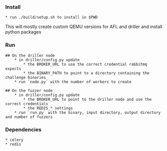 ### Install
    * run ./build/setup.sh to install in $PWD

This will mostly create custom QEMU versions for AFL and driller and install python packages

### Run
    ## On the driller node
        * in driller/config.py update 
            * the BROKER_URL to use the correct credential rabbitmq expects
            * the BINARY_PATH to point to a directory containing the challenge binaries
        * run `node.py` with the number of workers to create

    ## On the fuzzer node
        * in driller/config.py update
            * the BROKER_URL to point to the driller node and use the correct credentials
            * the REDIS_* settings 
        * run `run.py` with the binary, input directory, output directory and number of fuzzers

### Dependencies
    * celery
    * redis
